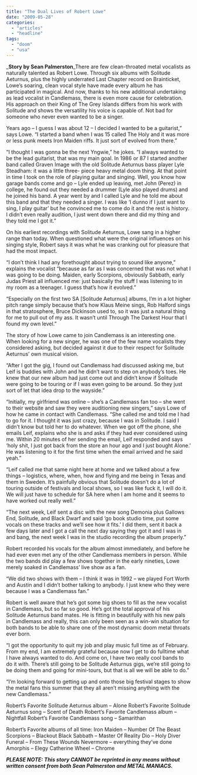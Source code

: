 ```yaml
---
title: "The Dual Lives of Robert Lowe"
date: "2009-05-28"
categories: 
  - "articles"
  - "headline"
tags: 
  - "doom"
  - "usa"
---
```


_**Story by Sean Palmerston**_There are few clean-throated metal vocalists as naturally talented as Robert Lowe. Through six albums with Solitude Aeturnus, plus the highly underrated Last Chapter record on Brainticket, Lowe’s soaring, clean vocal style have made every album he has participated in magical. And now, thanks to his new additional undertaking as lead vocalist in Candlemass, there is even more cause for celebration. His approach on their King of The Grey Islands differs from his work with Solitude and shows the versatility his voice is capable of. Not bad for someone who never even wanted to be a singer.

Years ago – I guess I was about 12 – I decided I wanted to be a guitarist,” says Lowe. “I started a band when I was 15 called The Holy and it was more or less punk meets Iron Maiden riffs. It just sort of evolved from there.”

“I thought I was gonna be the next Yngwie,” he jokes. “I always wanted to be the lead guitarist, that was my main goal. In 1986 or 87 I started another band called Graven Image with the old Solitude Aeturnus bass player Lyle Steadham: it was a little three- piece heavy metal doom thing. At that point in time I took on the role of playing guitar and singing. Well, you know how garage bands come and go – Lyle ended up leaving, met John (Perez) in college, he found out they needed a drummer (Lyle also played drums) and he joined his band. A year went by and I called Lyle and he told me about this band and that they needed a singer. I was like ‘I dunno if I just want to sing, I play guitar’ but he convinced me to come do it and the rest is history. I didn’t even really audition, I just went down there and did my thing and they told me I got it.”

On his earliest recordings with Solitude Aeturnus, Lowe sang in a higher range than today. When questioned what were the original influences on his singing style, Robert says it was what he was cranking out for pleasure that had the most impact.

“I don’t think I had any forethought about trying to sound like anyone,” explains the vocalist “because as far as I was concerned that was not what I was going to be doing. Maiden, early Scorpions, obviously Sabbath, early Judas Priest all influenced me: just basically the stuff I was listening to in my room as a teenager. I guess that’s how it evolved.”

“Especially on the first two SA \[Solitude Aeturnus\] albums, I’m in a lot higher pitch range simply because that’s how Klaus Meine sings, Rob Halford sings in that stratosphere, Bruce Dickinson used to, so it was just a natural thing for me to pull out of my ass. It wasn’t until Through The Darkest Hour that I found my own level.”

The story of how Lowe came to join Candlemass is an interesting one. When looking for a new singer, he was one of the few name vocalists they considered asking, but decided against it due to their respect for Solitude Aeturnus’ own musical vision.

“After I got the gig, I found out Candlemass had discussed asking me, but Leif is buddies with John and he didn’t want to step on anybody’s toes. He knew that our new album had just come out and didn’t know if Solitude were going to be touring or if I was even going to be around. So they just sort of let that idea drop to the wayside.”

“Initially, my girlfriend was online – she’s a Candlemass fan too – she went to their website and saw they were auditioning new singers,” says Lowe of how he came in contact with Candlemass. “She called me and told me I had to go for it. I thought it was just crazy, because I was in Solitude. I said I didn’t know but told her to do whatever. When we got off the phone, she emails Leif, explains who she is and asks if they had ever considered using me. Within 20 minutes of her sending the email, Leif responded and says ‘holy shit, I just got back from the store an hour ago and I just bought Alone.’ He was listening to it for the first time when the email arrived and he said yeah.”

“Leif called me that same night here at home and we talked about a few things – logistics, where, when, how and flying and me being in Texas and them in Sweden. It’s painfully obvious that Solitude doesn’t do a lot of touring outside of festivals and local shows, so I was like fuck it, I will do it. We will just have to schedule for SA here when I am home and it seems to have worked out really well.”

“The next week, Leif sent a disc with the new song Demonia plus Gallows End, Solitude, and Black Dwarf and said ‘go book studio time, put some vocals on these tracks and we’ll see how it fits.’ I did them, sent it back a few days later and I got a call the next day saying they got it and I was in and bang, the next week I was in the studio recording the album properly.”

Robert recorded his vocals for the album almost immediately, and before he had ever even met any of the other Candlemass members in person. While the two bands did play a few shows together in the early nineties, Lowe merely soaked in Candlemass’ live show as a fan.

“We did two shows with them – I think it was in 1992 – we played Fort Worth and Austin and I didn’t bother talking to anybody. I just knew who they were because I was a Candlemass fan.”

Robert is well aware that he’s got some big shoes to fill as the new vocalist in Candlemass, but so far so good. He’s got the total approval of his Solitude Aeturnus band mates. He is fitting in beautifully with his new pals in Candlemass and really, this can only been seen as a win-win situation for both bands to be able to share one of the most dynamic doom metal throats ever born.

“I got the opportunity to quit my job and play music full time as of February. From my end, I am extremely grateful because now I get to do fulltime what I have always wanted to do. And come on, I have two really cool bands to do it with. There’s still going to be Solitude Aeturnus gigs, we’re still going to be doing them and going for mini-tours, but that is all we will be able to do.”

“I’m looking forward to getting up and onto those big festival stages to show the metal fans this summer that they all aren’t missing anything with the new Candlemass.”

Robert’s Favorite Solitude Aeturnus album – Alone Robert’s Favorite Solitude Aeturnus song – Scent of Death Robert’s Favorite Candlemass album – Nightfall Robert’s Favorite Candlemass song – Samarithan

Robert’s Favorite albums of all time: Iron Maiden – Number Of The Beast Scorpions – Blackout Black Sabbath – Master Of Reality Dio – Holy Diver Funeral – From These Wounds Nevermore – everything they’ve done Amorphis – Elegy Catherine Wheel – Chrome

_**PLEASE NOTE: This story CANNOT be reprinted in any means without written consent from both Sean Palmerston and METAL MANIACS.**_
